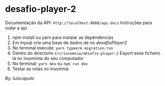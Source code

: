 # desafio-player-2
Documentação da API:
  `http://localhost:8080/api-docs`
Instruções para rodar a api
  1. npm install ou yarn para instalar as depêndencias
  2. Em mysql crie uma base de dados de no _desafioPlayer2_
  3. No terminal execute: `yarn typeorm migration:run`
  4. Dentro do directorio `src/insomnia/desafio-player-2`
    Export esse ficheiro lá no insominia do seu computador
  5. No terminal: `yarn dev` ou `npm run dev`
  6. Testar as rotas no insomnia
  
  _By: luiscaputo_

